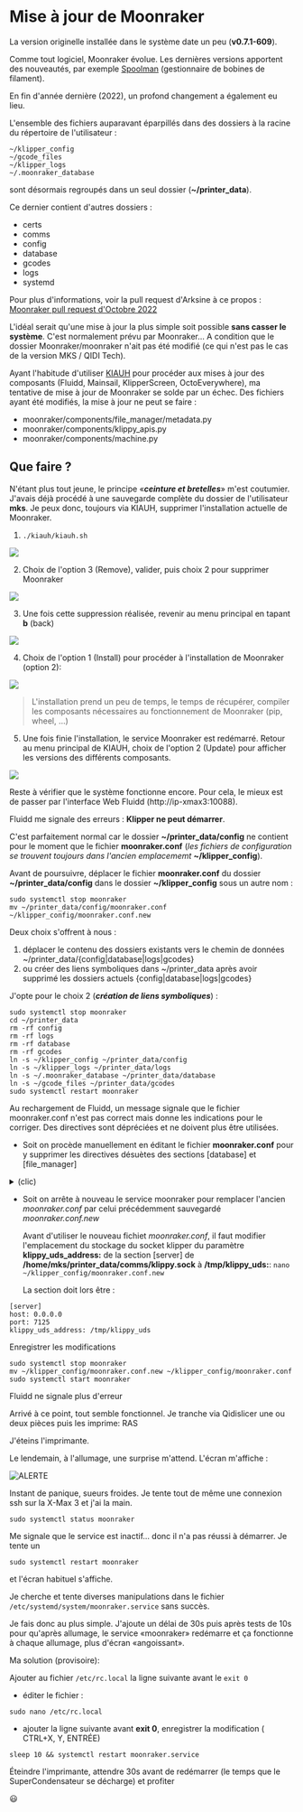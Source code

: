 # Mise à jour de Moonraker

La version originelle installée dans le système date un peu (**v0.7.1-609**). 

Comme tout logiciel, Moonraker évolue. Les dernières versions apportent des nouveautés, par exemple [Spoolman](https://github.com/Donkie/Spoolman) (gestionnaire de bobines de filament). 

En fin d'année dernière (2022), un profond changement a également eu lieu.

L'ensemble des fichiers auparavant éparpillés dans des dossiers à la racine du répertoire de l'utilisateur :
```
~/klipper_config
~/gcode_files
~/klipper_logs
~/.moonraker_database
```

sont désormais regroupés dans un seul dossier (**~/printer_data**).

Ce dernier contient d'autres dossiers :
- certs
- comms
- config
- database
- gcodes
- logs
- systemd

Pour plus d'informations, voir la pull request d'Arksine à ce propos : [Moonraker pull request d'Octobre 2022 ](https://github.com/Arksine/moonraker/pull/491)

L'idéal serait qu'une mise à jour la plus simple soit possible **sans casser le système**. C'est normalement prévu par Moonraker… A condition que le dossier Moonraker/moonraker n'ait pas été modifié (ce qui n'est pas le cas de la version MKS / QIDI Tech).

Ayant l'habitude d'utiliser [KIAUH](https://github.com/dw-0/kiauh) pour procéder aux mises à jour des composants (Fluidd, Mainsail, KlipperScreen, OctoEverywhere), ma tentative de mise à jour de Moonraker se solde par un échec. Des fichiers ayant été modifiés, la mise à jour ne peut se faire :
- moonraker/components/file_manager/metadata.py
- moonraker/components/klippy_apis.py
- moonraker/components/machine.py

## Que faire ?

N'étant plus tout jeune, le principe «***ceinture et bretelles***» m'est coutumier. J'avais déjà procédé à une sauvegarde complète du dossier de l'utilisateur **mks**. Je peux donc, toujours via KIAUH, supprimer l'installation actuelle de Moonraker.

1. `./kiauh/kiauh.sh`
   
![](../Images/kiauh-remove.jpg)

2. Choix de l'option 3 (Remove), valider, puis choix 2 pour supprimer Moonraker
   
![](../Images/kiauh-suppr-mrkr.jpg)

3. Une fois cette suppression réalisée, revenir au menu principal en tapant **b** (back)

![](../Images/kiauh-accueil.jpg)

4. Choix de l'option 1 (Install) pour procéder à l'installation de Moonraker (option 2):

![](../Images/kiauh-inst-mrkr.jpg)

> L'installation prend un peu de temps, le temps de récupérer, compiler les composants nécessaires au fonctionnement de Moonraker (pip, wheel, …)

5. Une fois finie l'installation, le service Moonraker est redémarré. Retour au menu principal de KIAUH, choix de l'option 2 (Update) pour afficher les versions des différents composants.

![](../Images/kiauh-moonraker-maj-0.8.0-240.jpg)

Reste à vérifier que le système fonctionne encore. Pour cela, le mieux est de passer par l'interface Web Fluidd (http://ip-xmax3:10088).

Fluidd me signale des erreurs : **Klipper ne peut démarrer**.

C'est parfaitement normal car le dossier **~/printer_data/config** ne contient pour le moment que le fichier **moonraker.conf** (*les fichiers de configuration se trouvent toujours dans l'ancien emplacememt* **~/klipper_config**).

Avant de poursuivre, déplacer le fichier **moonraker.conf** du dossier **~/printer_data/config** dans le dossier **~/klipper_config** sous un autre nom :
```
sudo systemctl stop moonraker
mv ~/printer_data/config/moonraker.conf ~/klipper_config/moonraker.conf.new
```

Deux choix s'offrent à nous :
1. déplacer le contenu des dossiers existants vers le chemin de données ~/printer_data/{config|database|logs|gcodes}
2. ou créer des liens symboliques dans ~/printer_data après avoir supprimé les dossiers actuels {config|database|logs|gcodes}

J'opte pour le choix 2 (***création de liens symboliques***) :

```
sudo systemctl stop moonraker
cd ~/printer_data
rm -rf config
rm -rf logs
rm -rf database
rm -rf gcodes
ln -s ~/klipper_config ~/printer_data/config
ln -s ~/klipper_logs ~/printer_data/logs
ln -s ~/.moonraker_database ~/printer_data/database
ln -s ~/gcode_files ~/printer_data/gcodes
sudo systemctl restart moonraker
```

Au rechargement de Fluidd, un message signale que le fichier moonraker.conf n'est pas correct mais donne les indications pour le corriger. Des directives sont dépréciées et ne doivent plus être utilisées.

- Soit on procède manuellement en éditant le fichier **moonraker.conf** pour y supprimer les directives désuètes des sections [database] et [file_manager]

<details><summary>(clic)</summary><p>

   Passer de 
```
[database]
database_path: /home/mks/.moonraker_database

[file_manager]
config_path: /home/mks/klipper_config
log_path: /home/mks/klipper_logs
enable_object_processing: True
```
à
```
[database]

[file_manager]
enable_object_processing: True
```
  
</details>

- Soit on arrête à nouveau le service moonraker pour remplacer l'ancien *moonraker.conf* par celui précédemment sauvegardé *moonraker.conf.new*

  Avant d'utiliser le nouveau fichiet *moonraker.conf*, il faut modifier l'emplacement du stockage du socket klipper du paramètre **klippy_uds_address:** de la section [server] de **/home/mks/printer_data/comms/klippy.sock** à **/tmp/klippy_uds:**:
  `nano ~/klipper_config/moonraker.conf.new`

  La section doit lors être :
  
```
[server]
host: 0.0.0.0
port: 7125
klippy_uds_address: /tmp/klippy_uds
```
  Enregistrer les modifications
```
sudo systemctl stop moonraker
mv ~/klipper_config/moonraker.conf.new ~/klipper_config/moonraker.conf
sudo systemctl start moonraker
```

Fluidd ne signale plus d'erreur

Arrivé à ce point, tout semble fonctionnel. Je tranche via Qidislicer une ou deux pièces puis les imprime: RAS

J'éteins l'imprimante.

Le lendemain, à l'allumage, une surprise m'attend. L'écran m'affiche :

![ALERTE](../Images/system-start-nok.jpg)

Instant de panique, sueurs froides. Je tente tout de même une connexion ssh sur la X-Max 3 et j'ai la main.
```
sudo systemctl status moonraker
```
Me signale que le service est inactif… donc il n'a pas réussi à démarrer. Je tente un
```
sudo systemctl restart moonraker
```
et l'écran habituel s'affiche.

Je cherche et tente diverses manipulations dans le fichier `/etc/systemd/system/moonraker.service` sans succès.

Je fais donc au plus simple. J'ajoute un délai de 30s puis après tests de 10s pour qu'après allumage, le service «moonraker» redémarre et ça fonctionne à chaque allumage, plus d'écran «angoissant».

Ma solution (provisoire): 

Ajouter au fichier `/etc/rc.local` la ligne suivante avant le `exit 0`
- éditer le fichier :
```
sudo nano /etc/rc.local
```
- ajouter la ligne suivante avant **exit 0**, enregistrer la modification ( CTRL+X, Y, ENTRÉE)

```
sleep 10 && systemctl restart moonraker.service

```

Éteindre l'imprimante, attendre 30s avant de redémarrer (le temps que le SuperCondensateur se décharge) et profiter

:smiley:


